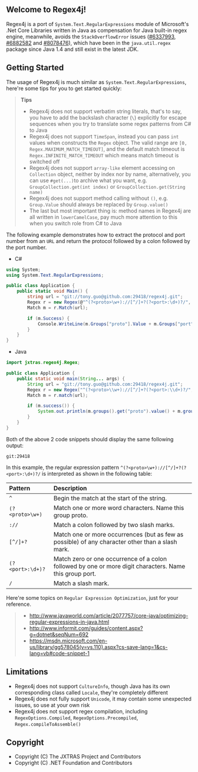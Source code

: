 ## Welcome to Regex4j!

Regex4j is a port of ```System.Text.RegularExpressions``` module of Microsoft's .Net Core Libraries written in Java as compensation for Java built-in regex engine, meanwhile, avoids the ```StackOverflowError``` issues ([#6337993](http://bugs.java.com/bugdatabase/view_bug.do?bug_id=6337993), [#6882582](http://bugs.java.com/bugdatabase/view_bug.do?bug_id=6882582) and [#8078476](http://bugs.java.com/bugdatabase/view_bug.do?bug_id=8078476)), which have been in the ```java.util.regex``` package since Java 1.4 and still exist in the latest JDK.

## Getting Started

The usage of Regex4j is much similar as ```System.Text.RegularExpressions```, here're some tips for you to get started quickly:

> **Tips**
>- Regex4j does not support verbatim string literals, that's to say, you have to add the backslash character (```\```) explicitly for escape sequences when you try to translate some regex patterns from C# to Java
>- Regex4j does not support ```TimeSpan```, instead you can pass ```int``` values when constructs the ```Regex``` object. The valid range are ```[0, Regex.MAXIMUM_MATCH_TIMEOUT]```, and the default match timeout is ```Regex.INFINITE_MATCH_TIMEOUT``` which means match timeout is switched off
>- Regex4j does not support ```array-like``` element accessing on ```Collection``` object, neither by index nor by name, alternatively, you can use ```#get(...)```to archive what you want, e.g. ```GroupCollection.get(int index)``` or ```GroupCollection.get(String name)```
>- Regex4j does not support method calling without ```()```, e.g. ```Group.Value``` should always be replaced by ```Group.value()```
>- The last but most important thing is: method names in Regex4j are all written in ```lowerCamelCase```, pay much more attention to this when you switch role from C# to Java

The following example demonstrates how to extract the protocol and port number from an ```URL``` and return the protocol followed by a colon followed by the port number.

* C#

```c#
using System;
using System.Text.RegularExpressions;

public class Application {
    public static void Main() {
        string url = "git://tony.guo@github.com:29418/regex4j.git";
        Regex r = new Regex(@"^(?<proto>\w+)://[^/]+?(?<port>:\d+)?/", RegexOptions.None, TimeSpan.FromMilliseconds(150));
        Match m = r.Match(url);

        if (m.Success) {
            Console.WriteLine(m.Groups["proto"].Value + m.Groups["port"].Value);
        }
    }
}
```

* Java

```java
import jxtras.regex4j.Regex;

public class Application {
    public static void main(String... args) {
        String url = "git://tony.guo@github.com:29418/regex4j.git";
        Regex r = new Regex("^(?<proto>\\w+)://[^/]+?(?<port>:\\d+)?/", RegexOptions.None, 150 /* millisecond */);
        Match m = r.match(url);

        if (m.success()) {
            System.out.println(m.groups().get("proto").value() + m.groups().get("port").value());
        }
    }
}
```

Both of the above 2 code snippets should display the same following output:

    git:29418

In this example, the regular expression pattern ```^(?<proto>\w+)://[^/]+?(?<port>:\d+)?/``` is interpreted as shown in the following table:

| Pattern             | Description
|:--------------------|:-----------
|```^```              | Begin the match at the start of the string.
|```(?<proto>\w+)```  | Match one or more word characters. Name this group proto.
|```://```            | Match a colon followed by two slash marks.
|```[^/]+?```         | Match one or more occurrences (but as few as possible) of any character other than a slash mark.
|```(?<port>:\d+)?``` | Match zero or one occurrence of a colon followed by one or more digit characters. Name this group port.
|```/```              | Match a slash mark.

Here're some topics on ```Regular Expression Optimization```, just for your reference.

>* http://www.javaworld.com/article/2077757/core-java/optimizing-regular-expressions-in-java.html
>* http://www.informit.com/guides/content.aspx?g=dotnet&seqNum=692
>* https://msdn.microsoft.com/en-us/library/gg578045(v=vs.110).aspx?cs-save-lang=1&cs-lang=vb#code-snippet-1

## Limitations

* Regex4j does not support ```CultureInfo```, though Java has its own corresponding class called ```Locale```, they're completely different
* Regex4j does not fully support ```Unicode```, it may contain some unexpected issues, so use at your own risk
* Regex4j does not support regex compilation, including ```RegexOptions.Compiled```, ```RegexOptions.Precompiled```, ```Regex.compileToAssemble()```

## Copyright

* Copyright (C) The JXTRAS Project and Contributors
* Copyright (C) .NET Foundation and Contributors
